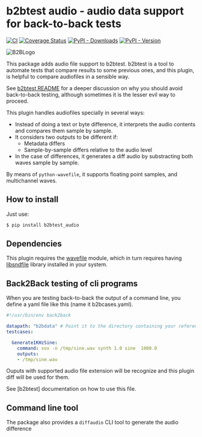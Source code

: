 # b2btest audio - audio data support for back-to-back tests


[![CI](https://github.com/vokimon/back2back_audio/actions/workflows/main.yml/badge.svg)](https://github.com/vokimon/back2back_audio/actions/workflows/main.yml)
[![Coverage Status](https://coveralls.io/repos/github/vokimon/back2back_audio/badge.svg?branch=master)](https://coveralls.io/github/vokimon/back2back_audio?branch=master)
[![PyPI - Downloads](https://img.shields.io/pypi/dm/b2btest_audio)](https://pypi.org/b2btest_audio)
[![PyPI - Version](https://img.shields.io/pypi/v/b2btest_audio)](https://pypi.org/b2btest_audio)


![B2BLogo](icon_b2btest.png)

This package adds audio file support to b2btest.
b2btest is a tool to automate tests that compare results
to some previous ones, and this plugin,
is helpful to compare audiofiles in a sensible way.

See [b2btest README](https://github.com/vokimon/back2back)
for a deeper discussion on why you should avoid back-to-back testing,
although sometimes it is the lesser evil way to proceed.

This plugin handles audiofiles specially in several ways:

- Instead of doing a text or byte difference, it interprets the audio contents and compares them sample by sample.
- It considers two outputs to be different if:
  - Metadata differs
  - Sample-by-sample differs relative to the audio level
- In the case of differences, it generates a diff audio by substracting both waves sample by sample.

By means of `python-wavefile`, it supports floating point samples, and multichannel waves.

How to install
--------------

Just use:

```bash
$ pip install b2btest_audio
```

Dependencies
------------

This plugin requires the [wavefile] module,
which in turn requires having [libsndfile] library installed in your system.

[wavefile]: https://github.com/vokimon/python-wavefile
[libsndfile]: http://www.mega-nerd.com/libsndfile/


Back2Back testing of cli programs
---------------------------------

When you are testing back-to-back the output of a command line,
you define a yaml file like this (name it b2bcases.yaml).

```yaml
#!/usr/bin/env back2back 

datapath: "b2bdata" # Point it to the directory containing your reference data
testcases:

  Generate1KHzSine:
    command: sox -n /tmp/sine.wav synth 1.0 sine  1000.0
    outputs:
    - /tmp/sine.wav
```

Ouputs with supported audio file extension will be recognize
and this plugin diff will be used for them.

See [b2btest] documentation on how to use this file.

Command line tool
-----------------

The package also provides a `diffaudio` CLI tool to generate the audio difference



